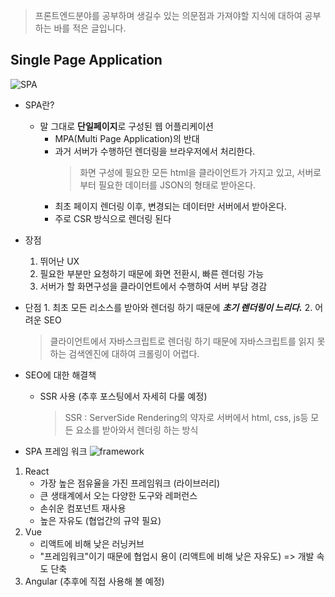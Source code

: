 > 프론트엔드분야를 공부하며 생길수 있는 의문점과 가져야할 지식에 대하여 공부하는 바를 적은 글입니다.

## Single Page Application

![SPA](https://velog.velcdn.com/images/cnffjd95/post/72163c79-0246-4341-a036-452d8b85eccf/image.png)

- SPA란?

  - 말 그대로 **단일페이지**로 구성된 웹 어플리케이션
    - MPA(Multi Page Application)의 반대
    - 과거 서버가 수행하던 렌더링을 브라우저에서 처리한다.
      > 화면 구성에 필요한 모든 html을 클라이언트가 가지고 있고, 서버로부터 필요한 데이터를 JSON의 형태로 받아온다.
    - 최초 페이지 렌더링 이후, 변경되는 데이터만 서버에서 받아온다.
    - 주로 CSR 방식으로 렌더링 된다

- 장점
  1.  뛰어난 UX
  2.  필요한 부분만 요청하기 때문에 화면 전환시, 빠른 렌더링 가능
  3.  서버가 할 화면구성을 클라이언트에서 수행하여 서버 부담 경감
      <br/>
- 단점 1. 최초 모든 리소스를 받아와 렌더링 하기 때문에 **_초기 렌더링이 느리다._** 2. 어려운 SEO

  > 클라이언트에서 자바스크립트로 렌더링 하기 때문에 자바스크립트를 읽지 못하는 검색엔진에 대하여 크롤링이 어렵다.

- SEO에 대한 해결책
  - SSR 사용 (추후 포스팅에서 자세히 다룰 예정)
    > SSR : ServerSide Rendering의 약자로 서버에서 html, css, js등 모든 요소를 받아와서 렌더링 하는 방식
- SPA 프레임 워크
  ![framework](https://velog.velcdn.com/images/cnffjd95/post/547ec0cb-d738-4666-94e0-b8f72bcdae86/image.png)

1. React
   - 가장 높은 점유율을 가진 프레임워크 (라이브러리)
   - 큰 생태계에서 오는 다양한 도구와 레퍼런스
   - 손쉬운 컴포넌트 재사용
   - 높은 자유도 (협업간의 규약 필요)
2. Vue
   - 리액트에 비해 낮은 러닝커브
   - "프레임워크"이기 때문에 협업시 용이 (리액트에 비해 낮은 자유도) => 개발 속도 단축
3. Angular (추후에 직접 사용해 볼 예정)
